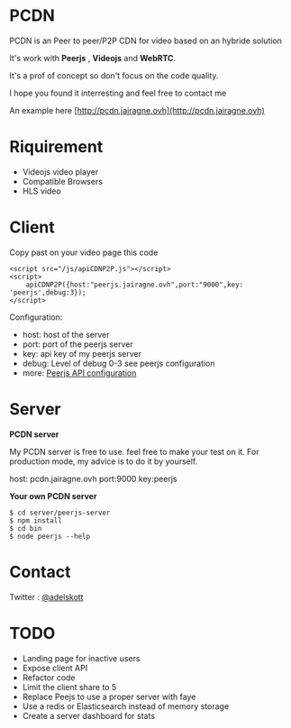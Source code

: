 PCDN
====


PCDN is an Peer to peer/P2P CDN for video based on an hybride solution

It's work with **Peerjs** , **Videojs** and **WebRTC**.

It's a prof of concept so don't focus on the code quality.

I hope you found it interresting and feel free to contact me 

An example here [http://pcdn.jairagne.ovh](http://pcdn.jairagne.ovh)

Riquirement 
==========

 - Videojs video player
 - Compatible Browsers
 - HLS video



Client
=====

Copy past on your video page this code

    
    <script src="/js/apiCDNP2P.js"></script>
    <script>
        apiCDNP2P({host:"peerjs.jairagne.ovh",port:"9000",key: 'peerjs',debug:3});
    </script>
    
Configuration:

 - host: host of the server
 - port: port of the peerjs server
 - key: api key of my peerjs server
 - debug: Level of debug 0-3 see peerjs configuration 
 - more: [Peerjs API configuration](http://peerjs.com/)

Server
=====

**PCDN server**

My PCDN server is free to use. feel free to make your test on it.
For production mode, my advice is to do it by yourself.

host: pcdn.jairagne.ovh
port:9000
key:peerjs

**Your own PCDN server**

    $ cd server/peerjs-server
    $ npm install
    $ cd bin
    $ node peerjs --help


Contact
======
Twitter : [@adelskott](https://twitter.com/adelskott)

TODO
====

 - Landing page for inactive users
 - Expose client API
 - Refactor code
 - Limit the client share to 5 
 - Replace Peejs to use a proper server with faye
 - Use a redis or Elasticsearch instead of memory storage
 - Create a server dashboard for stats

